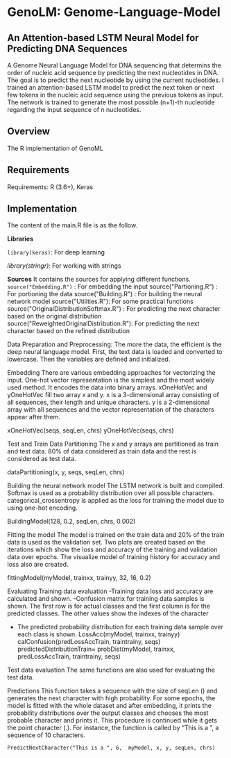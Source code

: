 # GenoLM: Genome-Language-Model 
## An Attention-based LSTM Neural Model for Predicting DNA Sequences

A Genome Neural Language Model for DNA sequencing that determins the order of nucleic acid sequence by predicting the next nucleotides in DNA.
The goal is to predict the next nucleotide by using the current nucleotides. I trained an attention-based LSTM model to predict the next token or next few tokens in the nucleic acid sequence using the previous tokens as input. The network is trained to generate the most possible (n+1)-th nucleotide regarding the input sequence of n nucleotides. 

## Overview
The R implementation of GenoML 

## Requirements
Requirements: R (3.6+), Keras

## Implementation

The content of the main.R file is as the follow.

**Libraries**

`library(keras)`: For deep learning

*library(stringr)*: For working with strings

**Sources**
It contains the sources for applying different functions.
`source("Embedding.R")` : For embedding the input
source("Partioning.R") : For portioning the data
source("Building.R") : For building the neural network model
source("Utilities.R"): For some practical functions 
source("OriginalDistributionSoftmax.R") : For predicting the next character based on the original distribution
source("ReweightedOriginalDistribution.R"): For predicting the next character based on the refined distribution

Data Preparation and Preprocessing: The more the data, the efficient is the deep neural language model. First, the text data is loaded and converted to lowercase. Then the variables are defined and initialized.

Embedding
There are various embedding approaches for vectorizing the input. One-hot vector representation is the simplest and the most widely used method. It encodes the data into binary arrays. xOneHotVec and yOneHotVec fill two array x and y. x is a 3-dimensional array consisting of all sequences, their length and unique characters. y is a 2-dimensional array with all sequences and the vector representation of the characters appear after them.

 xOneHotVec(seqs, seqLen, chrs) 
 yOneHotVec(seqs, chrs) 

Test and Train Data Partitioning
The x and y arrays are partitioned as train and test data. 80% of data considered as train data and the rest is considered as test data.

 dataPartitioning(x, y, seqs, seqLen, chrs)

Building the neural network model
The LSTM network is built and compiled. Softmax is used as a probability distribution over all possible characters. categorical_crossentropy is applied as the loss for training the model due to using one-hot encoding.

 BuildingModel(128, 0.2, seqLen, chrs, 0.002)




Fitting the model
The model is trained on the train data and 20% of the train data is used as the validation set. Two plots are created based on the iterations which show the loss and accuracy of the training and validation data over epochs. The visualize model of training history for accuracy and loss also are created.

  fittingModel(myModel, trainxx, trainyy, 32, 16, 0.2)


Evaluating
Training data evaluation
-Training data loss and accuracy are calculated and shown.
-Confusion matrix for training data samples is shown. The first row is for actual classes and the first column is for the predicted classes. The other values show the indexes of the character
- The predicted probability distribution for each training data sample over each class is shown.
  LossAcc(myModel, trainxx, trainyy)  
    calConfusion(predLossAccTrain, traintrainy, seqs)
    predictedDistributionTrain= probDist(myModel, trainxx, predLossAccTrain, traintrainy, seqs)

Test data evaluation
The same functions are also used for evaluating the test data. 

Predictions
This function takes a sequence with the size of seqLen () and generates the next character with high probability.  For some epochs, the model is fitted with the whole dataset and after embedding, it prints the probability distributions over the output classes and chooses the most probable character and prints it. This procedure is continued while it gets the point character (.). 
For instance, the function is called by “This is a ”, a sequence of 10 characters.

    PredictNextCharacter("This is a ", 6,  myModel, x, y, seqLen, chrs)

